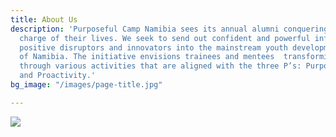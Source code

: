 ```yaml
---
title: About Us
description: 'Purposeful Camp Namibia sees its annual alumni conquering and taking
  charge of their lives. We seek to send out confident and powerful influencers, trailblazers,
  positive disruptors and innovators into the mainstream youth development sphere
  of Namibia. The initiative envisions trainees and mentees  transforming the country
  through various activities that are aligned with the three P’s: Purpose, Passion
  and Proactivity.'
bg_image: "/images/page-title.jpg"

---
```

![](/images/mtc.png)